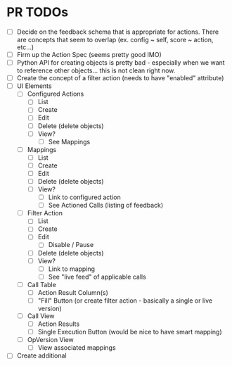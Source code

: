 # PR TODOs

- [ ] Decide on the feedback schema that is appropriate for actions. There are concepts that seem to overlap (ex. config ~ self, score ~ action, etc...)
- [ ] Firm up the Action Spec (seems pretty good IMO)
- [ ] Python API for creating objects is pretty bad - especially when we want to reference other objects... this is not clean right now.
- [ ] Create the concept of a filter action (needs to have "enabled" attribute)
- [ ] UI Elements
   - [ ] Configured Actions
      - [ ] List
      - [ ] Create
      - [ ] Edit
      - [ ] Delete (delete objects)
      - [ ] View?
         - [ ] See Mappings
   - [ ] Mappings
      - [ ] List
      - [ ] Create
      - [ ] Edit
      - [ ] Delete (delete objects)
      - [ ] View?
         - [ ] Link to configured action
         - [ ] See Actioned Calls (listing of feedback)
   - [ ] Filter Action
      - [ ] List
      - [ ] Create
      - [ ] Edit
         - [ ] Disable / Pause
      - [ ] Delete (delete objects)
      - [ ] View?
         - [ ] Link to mapping
         - [ ] See "live feed" of applicable calls
    - [ ] Call Table
        - [ ] Action Result Column(s)
        - [ ] "Fill" Button (or create filter action - basically a single or live version)
    - [ ] Call View
        - [ ] Action Results
        - [ ] Single Execution Button (would be nice to have smart mapping)
   - [ ] OpVersion View
        - [ ] View associated mappings
- [ ] Create additional 